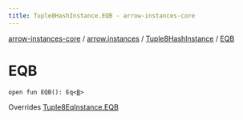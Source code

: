 ```yaml
---
title: Tuple8HashInstance.EQB - arrow-instances-core
---
```


[arrow-instances-core](../../index.html) / [arrow.instances](../index.html) / [Tuple8HashInstance](index.html) / [EQB](./-e-q-b.html)

# EQB

`open fun EQB(): Eq<`[`B`](index.html#B)`>`

Overrides [Tuple8EqInstance.EQB](../-tuple8-eq-instance/-e-q-b.html)

